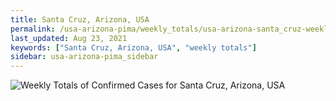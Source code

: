 ```yaml
---
title: Santa Cruz, Arizona, USA
permalink: /usa-arizona-pima/weekly_totals/usa-arizona-santa_cruz-weekly_totals.html
last_updated: Aug 23, 2021
keywords: ["Santa Cruz, Arizona, USA", "weekly totals"]
sidebar: usa-arizona-pima_sidebar
---
```


![Weekly Totals of Confirmed Cases for Santa Cruz, Arizona, USA](/covid_tracker/images/graphs/usa-arizona-santa_cruz-weekly_totals_graph.png)
